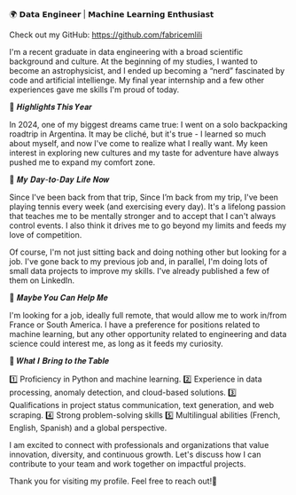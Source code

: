 🌍 𝗗𝗮𝘁𝗮 𝗘𝗻𝗴𝗶𝗻𝗲𝗲𝗿 | 𝗠𝗮𝗰𝗵𝗶𝗻𝗲 𝗟𝗲𝗮𝗿𝗻𝗶𝗻𝗴 𝗘𝗻𝘁𝗵𝘂𝘀𝗶𝗮𝘀𝘁

Check out my GitHub: https://github.com/fabricemlili

I'm a recent graduate in data engineering with a broad scientific background and culture. At the beginning of my studies, I wanted to become an astrophysicist, and I ended up becoming a “nerd” fascinated by code and artificial intellienge. My final year internship and a few other experiences gave me skills I'm proud of today.

🌟 𝑯𝒊𝒈𝒉𝒍𝒊𝒈𝒉𝒕𝒔 𝑻𝒉𝒊𝒔 𝒀𝒆𝒂𝒓

In 2024, one of my biggest dreams came true: I went on a solo backpacking roadtrip in Argentina. It may be cliché, but it's true - I learned so much about myself, and now I've come to realize what I really want. My keen interest in exploring new cultures and my taste for adventure have always pushed me to expand my comfort zone.

🎾 𝑴𝒚 𝑫𝒂𝒚-𝒕𝒐-𝑫𝒂𝒚 𝑳𝒊𝒇𝒆 𝑵𝒐𝒘

Since I've been back from that trip, Since I’m back from my trip, I've been playing tennis every week (and exercising every day). It's a lifelong passion that teaches me to be mentally stronger and to accept that I can't always control events. I also think it drives me to go beyond my limits and feeds my love of competition. 

Of course, I'm not just sitting back and doing nothing other but looking for a job. I've gone back to my previous job and, in parallel, I'm doing lots of small data projects to improve my skills. I've already published a few of them on LinkedIn.

🤝 𝑴𝒂𝒚𝒃𝒆 𝒀𝒐𝒖 𝑪𝒂𝒏 𝑯𝒆𝒍𝒑 𝑴𝒆

I'm looking for a job, ideally full remote, that would allow me to work in/from France or South America. I have a preference for positions related to machine learning, but any other opportunity related to engineering and data science could interest me, as long as it feeds my curiosity.

🚀 𝑾𝒉𝒂𝒕 𝑰 𝑩𝒓𝒊𝒏𝒈 𝒕𝒐 𝒕𝒉𝒆 𝑻𝒂𝒃𝒍𝒆

1️⃣ Proficiency in Python and machine learning.
2️⃣ Experience in data processing, anomaly detection, and cloud-based solutions.
3️⃣ Qualifications in project status communication, text generation, and web scraping.
4️⃣ Strong problem-solving skills
5️⃣ Multilingual abilities (French, English, Spanish) and a global perspective.

I am excited to connect with professionals and organizations that value innovation, diversity, and continuous growth. Let's discuss how I can contribute to your team and work together on impactful projects.

Thank you for visiting my profile. Feel free to reach out!🙌

<!--
**fabricemlili/fabricemlili** is a ✨ _special_ ✨ repository because its `README.md` (this file) appears on your GitHub profile.

Here are some ideas to get you started:

- 🔭 I’m currently working on ...
- 🌱 I’m currently learning ...
- 👯 I’m looking to collaborate on ...
- 🤔 I’m looking for help with ...
- 💬 Ask me about ...
- 📫 How to reach me: ...
- 😄 Pronouns: ...
- ⚡ Fun fact: ...
-->
